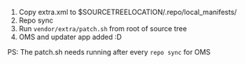 1. Copy extra.xml to $SOURCETREELOCATION/.repo/local_manifests/
2. Repo sync
2. Run `vendor/extra/patch.sh` from root of source tree
3. OMS and updater app added :D

PS: The patch.sh needs running after every `repo sync` for OMS
